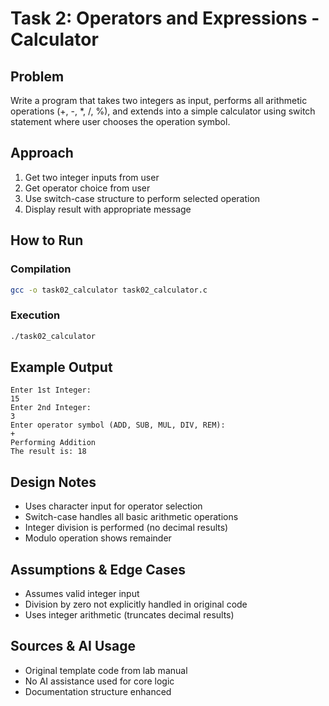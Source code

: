 # Task 2: Operators and Expressions - Calculator

## Problem
Write a program that takes two integers as input, performs all arithmetic operations (+, -, *, /, %), and extends into a simple calculator using switch statement where user chooses the operation symbol.

## Approach
1. Get two integer inputs from user
2. Get operator choice from user
3. Use switch-case structure to perform selected operation
4. Display result with appropriate message

## How to Run

### Compilation
```bash
gcc -o task02_calculator task02_calculator.c
```

### Execution
```bash
./task02_calculator
```

## Example Output
```
Enter 1st Integer: 
15
Enter 2nd Integer: 
3
Enter operator symbol (ADD, SUB, MUL, DIV, REM): 
+
Performing Addition
The result is: 18
```

## Design Notes
- Uses character input for operator selection
- Switch-case handles all basic arithmetic operations
- Integer division is performed (no decimal results)
- Modulo operation shows remainder

## Assumptions & Edge Cases
- Assumes valid integer input
- Division by zero not explicitly handled in original code
- Uses integer arithmetic (truncates decimal results)


## Sources & AI Usage
- Original template code from lab manual
- No AI assistance used for core logic
- Documentation structure enhanced